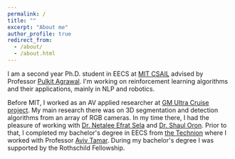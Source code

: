 ```yaml
---
permalink: /
title: ""
excerpt: "About me"
author_profile: true
redirect_from: 
  - /about/
  - /about.html
---
```


I am a second year Ph.D. student in EECS at [MIT CSAIL]("https://csail.mit.edu") advised by Professor [Pulkit Agrawal](https://people.csail.mit.edu/pulkitag/).  I'm working on reinforcement learning algorithms and their applications, mainly in NLP and robotics.

Before MIT, I worked as an AV applied researcher at [GM Ultra Cruise project]("https://news.gm.com/newsroom.detail.html/Pages/news/us/en/2021/oct/1006-ultracruise.html"). My main research there was on 3D segmentation and detection algorithms from an array of RGB cameras. In my time there, I had the pleasure of working with  [Dr. Netalee Efrat Sela]("https://scholar.google.com/citations?user=L0cJiRwAAAAJ&hl=en&oi=sra") and [Dr. Shaul Oron]("https://scholar.google.com/citations?user=YBQnkjIAAAAJ&hl=fil").
Prior to that, I completed my bachelor's degree in EECS from [the Technion](https://www.technion.ac.il/en/home-2/) where I worked with Professor [Aviv Tamar]("https://avivt.github.io/avivt/"). During my bachelor's degree I was supported by the Rothschild Fellowship.
